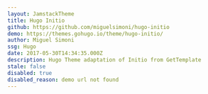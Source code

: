 ```yaml
---
layout: JamstackTheme
title: Hugo Initio
github: https://github.com/miguelsimoni/hugo-initio
demo: https://themes.gohugo.io/theme/hugo-initio/
author: Miguel Simoni
ssg: Hugo
date: 2017-05-30T14:34:35.000Z
description: Hugo Theme adaptation of Initio from GetTemplate
stale: false
disabled: true
disabled_reason: demo url not found
---
```

